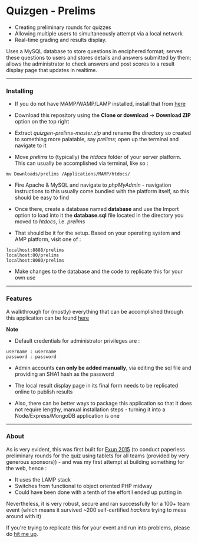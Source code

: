 Quizgen - Prelims
======

* Creating preliminary rounds for quizzes
* Allowing multiple users to simultaneously attempt via a local network
* Real-time grading and results display.

Uses a MySQL database to store questions in enciphered format; serves these questions to users and stores details and answers submitted by them; allows the administrator to check answers and post scores to a result display page that updates in realtime.

***
### Installing

* If you do not have MAMP/WAMP/LAMP installed, install that from [here](https://docs.moodle.org/29/en/Installing_AMP)

* Download this repository using the **Clone or download** -> **Download ZIP** option on the top right

* Extract *quizgen-prelims-master.zip* and rename the directory so created to something more palatable, say *prelims*; open up the terminal and navigate to it

* Move *prelims* to (typically) the *htdocs* folder of your server platform. This can usually be accomplished via terminal, like so :

````
mv Downloads/prelims /Applications/MAMP/htdocs/
````

* Fire Apache & MySQL and navigate to *phpMyAdmin* - navigation instructions to this usually come bundled with the platform itself, so this should be easy to find

* Once there, create a database named **database** and use the Import option to load into it the **database.sql** file located in the directory you moved to *htdocs*, i.e. *prelims*

* That should be it for the setup. Based on your operating system and AMP platform, visit one of :

```
localhost:8888/prelims
localhost:80/prelims
localhost:8080/prelims
```

* Make changes to the database and the code to replicate this for your own use

***
### Features

A walkthrough for (mostly) everything that can be accomplished through this application can be found
[here](http://imgur.com/a/FFxdd)

**Note**

* Default credentials for administrator privileges are :

```
username : username
password : password
```

* Admin accounts **can only be added manually**, via editing the sql file and providing an SHA1 hash as the password

* The local result display page in its final form needs to be replicated online to publish results

* Also, there can be better ways to package this application so that it does not require lengthy, manual installation steps - turning it into a Node/Express/MongoDB application is one


***
### About
As is very evident, this was first built for [Exun 2015](http://www.exunclan.com) (to conduct paperless preliminary rounds for the quiz using tablets for all teams (provided by very generous sponsors)) - and was my first attempt at building something for the web, hence :
* It uses the LAMP stack
* Switches from functional to object oriented PHP midway
* Could have been done with a tenth of the effort I ended up putting in

Nevertheless, it is very robust, secure and ran successfully for a 100+ team event (which means it survived ~200 self-certified *hackers* trying to mess around with it)

If you're trying to replicate this for your event and run into problems, please do [hit me up](mailto:bharatkashyap@outlook.com).
